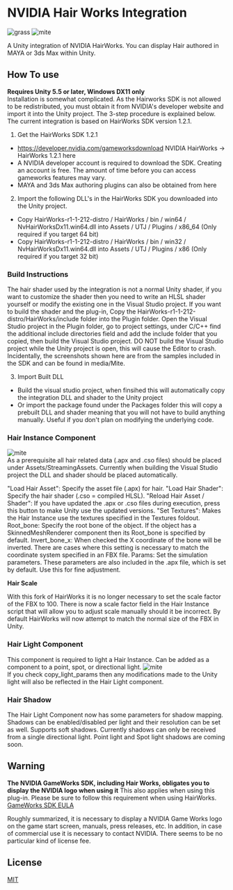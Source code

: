 # NVIDIA Hair Works Integration
![grass](doc/grass.gif)
![mite](doc/mite.gif)

A Unity integration of NVIDIA HairWorks. You can display Hair authored in MAYA or 3ds Max within Unity.  

## How To use
**Requires Unity 5.5 or later, Windows DX11 only**  
Installation is somewhat complicated. 
As the Hairworks SDK is not allowed to be redistributed, you must obtain it from NVIDIA's developer website and import it into the Unity project. 
The 3-step procedure is explained below. The current integration is based on HairWorks SDK version 1.2.1.

1.  Get the HairWorks SDK 1.2.1
  * https://developer.nvidia.com/gameworksdownload NVIDIA HairWorks -> HairWorks 1.2.1 here
  * A NVIDIA developer account is required to download the SDK. Creating an account is free. The amount of time before you can access gameworks features may vary.
  * MAYA and 3ds Max authoring plugins can also be obtained from here
  
2. Import the following DLL's in the HairWorks SDK you downloaded into the Unity project.
  * Copy HairWorks-r1-1-212-distro / HairWorks / bin / win64 / NvHairWorksDx11.win64.dll into Assets / UTJ / Plugins / x86_64 (Only required if you target 64 bit)
  * Copy HairWorks-r1-1-212-distro / HairWorks / bin / win32 / NvHairWorksDx11.win64.dll into Assets / UTJ / Plugins / x86 (Only required if you target 32 bit)

### Build Instructions
The hair shader used by the integration is not a normal Unity shader, if you want to customize the shader then you need to write an HLSL shader yourself or modify the existing one in the Visual Studio project. 
If you want to build the shader and the plug-in, Copy the HairWorks-r1-1-212-distro/HairWorks/include folder into the Plugin folder.
Open the Visual Studio project in the Plugin folder, go to project settings, under C/C++ find the additional include directories field and add the include folder that you copied, then build the Visual Studio project.
DO NOT build the Visual Studio project while the Unity project is open, this will cause the Editor to crash.  
Incidentally, the screenshots shown here are from the samples included in the SDK and can be found in media/Mite.

3.  Import Built DLL
  * Build the visual studio project, when finsihed this will automatically copy the integration DLL and shader to the Unity project
  * Or import the package found under the Packages folder this will copy a prebuilt DLL and shader meaning that you will not have to build anything manually. Useful if you don't plan on modifying the underlying code.


### Hair Instance Component
![mite](doc/hair_instance.png)  
As a prerequisite all hair related data (.apx and .cso files) should be placed under Assets/StreamingAssets.
Currently when building the Visual Studio project the DLL and shader should be placed automatically.

"Load Hair Asset": Specify the asset file (.apx) for hair.
"Load Hair Shader": Specify the hair shader (.cso = compiled HLSL).
"Reload Hair Asset / Shader": If you have updated the .apx or .cso files during execution, press this button to make Unity use the updated versions.
"Set Textures": Makes the Hair Instance use the textures specified in the Textures foldout.
Root_bone: Specify the root bone of the object. If the object has a SkinnedMeshRenderer component then its Root_bone is specified by default.
Invert_bone_x: When checked the X coordinate of the bone will be inverted. There are cases where this setting is necessary to match the coordinate system specified in an FBX file.
Params: Set the simulation parameters. These parameters are also included in the .apx file, which is set by default. Use this for fine adjustment.

**Hair Scale**

With this fork of HairWorks it is no longer necessary to set the scale factor of the FBX to 100.
There is now a scale factor field in the Hair Instance script that will allow you to adjust scale manually should it be incorrect.
By default HairWorks will now attempt to match the normal size of the FBX in Unity.

### Hair Light Component
This component is required to light a Hair Instance. Can be added as a component to a point, spot, or directional light.
![mite](doc/hair_light.png)  
If you check copy_light_params then any modifications made to the Unity light will also be reflected in the Hair Light component.

### Hair Shadow
The Hair Light Component now has some parameters for shadow mapping.
Shadows can be enabled/disabled per light and their resolution can be set as well.
Supports soft shadows.
Currently shadows can only be received from a single directional light.
Point light and Spot light shadows are coming soon.

## Warning
**The NVIDIA GameWorks SDK, including Hair Works, obligates you to display the NVIDIA logo when using it**
This also applies when using this plug-in. Please be sure to follow this requirement when using HairWorks.   
[GameWorks SDK EULA](https://developer.nvidia.com/gameworks-sdk-eula)  

Roughly summarized, it is necessary to display a NVIDIA Game Works logo on the game start screen, manuals, press releases, etc. In addition, in case of commercial use it is necessary to contact NVIDIA. There seems to be no particular kind of license fee.

## License
[MIT](HairWorksIntegration/Assets/StreamingAssets/UTJ/HairWorksIntegration/License.txt)
